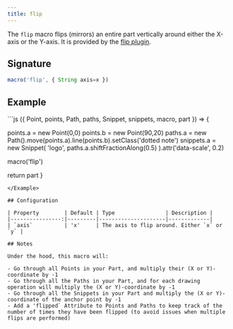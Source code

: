 ```yaml
---
title: flip
---
```


The `flip` macro flips (mirrors) an entire part vertically around either the
X-axis or the Y-axis.  It is provided by the [flip
plugin](/reference/plugins/flip).

## Signature

```js
macro('flip', { String axis=x })
```

## Example

<Example caption="Example of the flip macro">
```js
({ Point, points, Path, paths, Snippet, snippets, macro, part }) => {

  points.a = new Point(0,0)
  points.b = new Point(90,20)
  paths.a = new Path().move(points.a).line(points.b).setClass('dotted note')
  snippets.a = new Snippet(
    'logo', 
    paths.a.shiftFractionAlong(0.5)
  ).attr('data-scale', 0.2)

  macro('flip')
  
  return part
}
```
</Example>

## Configuration

| Property        | Default | Type                | Description |
|----------------:|---------|---------------------|-------------|
| `axis`          | 'x'     | The axis to flip around. Either `x` or `y` |

## Notes

Under the hood, this macro will:

- Go through all Points in your Part, and multiply their (X or Y)-coordinate by -1
- Go through all the Paths in your Part, and for each drawing operation will multiply the (X or Y)-coordinate by -1
- Go through all the Snippets in your Part and multiply the (X or Y)-coordinate of the anchor point by -1
- Add a 'flipped` Attribute to Points and Paths to keep track of the number of times they have been flipped (to avoid issues when multiple flips are performed)
